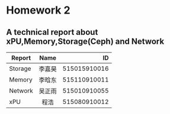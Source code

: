 # Homework 2 #

## A  technical report about xPU,Memory,Storage(Ceph) and Network ##
 
 
Report|Name|ID
---|:--:|---:
Storage|李嘉昊|515015910016 
Memory|李晗东|515110910011 
Network|吴正雨|515010910055 
xPU|程浩|515080910012 

